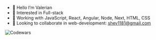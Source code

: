 - 👋 Hello I’m Valerian
- 👀 Interested in Full-stack
- 🌱 Working with JavaScript, React, Angular, Node, Next, HTML, CSS
- 💞️ Looking to collaborate in web-development: shev1181@gmail.com

![Codewars](https://github.r2v.ch/codewars?user=vishev&name=true&top_languages=true&stroke=%23b362ff&theme=purple_dark)
